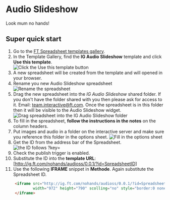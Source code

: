 Audio Slideshow
===============

Look mum no hands!

## Super quick start

1. Go to the [FT Spreadsheet templates gallery](https://drive.google.com/a/ft.com/templates?type=spreadsheets).
1. In the Template Gallery, find the **IG Audio Slideshow** template and click **Use this template**.  
![Click the Use this template button](https://www.evernote.com/shard/s213/sh/ddbb96b1-15a9-4ee3-ad8c-620d7c126672/20e9599e0fa3a38b2bdbf6872410229d/deep/0/Screenshot%2005/03/2013%2013:22.jpg) 
1. A new spreadsheet will be created from the template and will opened in your browser.
1. Rename you new Audio Slideshow spreadsheet 
![Rename the spreadsheet](https://www.evernote.com/shard/s213/sh/26ec058b-9fdf-4ace-84bd-ca9c339428da/73da387a14be17ff855bddbd984c4708/deep/0/Screenshot%2010/07/2013%2012:56.png) 
1. Drag the new spreadsheet into the *IG Audio Slideshow* shared folder. If you don't have the folder shared with you then please ask for access to it. Email: [team.interactive@ft.com](team.interactive@ft.com). Once the spreadsheet is in this folder then it will be visible to the Audio Slideshow widget.  
![Drag spreadsheet into the IG Audio Slideshow folder](https://www.evernote.com/shard/s213/sh/ee4a17e1-f8f9-4b15-820b-45c629fb3077/1b16ad344b98ff6cba5f50a6f8532e90/deep/0/Screenshot%2010/07/2013%2012:59.png)  
1. To fill in the spreadsheet, **follow the instructions in the notes** on the column headers. 
1. Put images and audio in a folder on the interactive server and make sure you reference this folder in the options sheet. 
![Fill in the options sheet](https://www.evernote.com/shard/s213/sh/c63411e7-8d7c-4661-bc56-bd4d41a5332a/c588cc2994ff9241021104fa928459a9/deep/0/Screenshot%2010/07/2013%2013:04.png)
1. Get the ID from the address bar of the Spreadsheet.  
![the ID follows ?key=](https://www.evernote.com/shard/s213/sh/88f591e8-f80a-432a-acde-900a06ff24fa/7358be3582da6e81fc84813351f19ff7/deep/0/Screenshot%2005/03/2013%2013:11.jpg)  
1. Check the publish trigger is enabled.  
1. Substitute the ID into the **template URL**: [http://ig.ft.com/nohands/audioss/0.0.1/?id=SpreadsheetID]  
1. Use the following **IFRAME** snippet in **Methode**. Again substitute the Spreadsheet ID.  

```html
	<iframe src="http://ig.ft.com/nohands/audioss/0.0.1/?id=SpreadsheetID" 
			width="972" height="790" scolling="no" style="border:0 none;" frameborder="0">
	</iframe>
```
